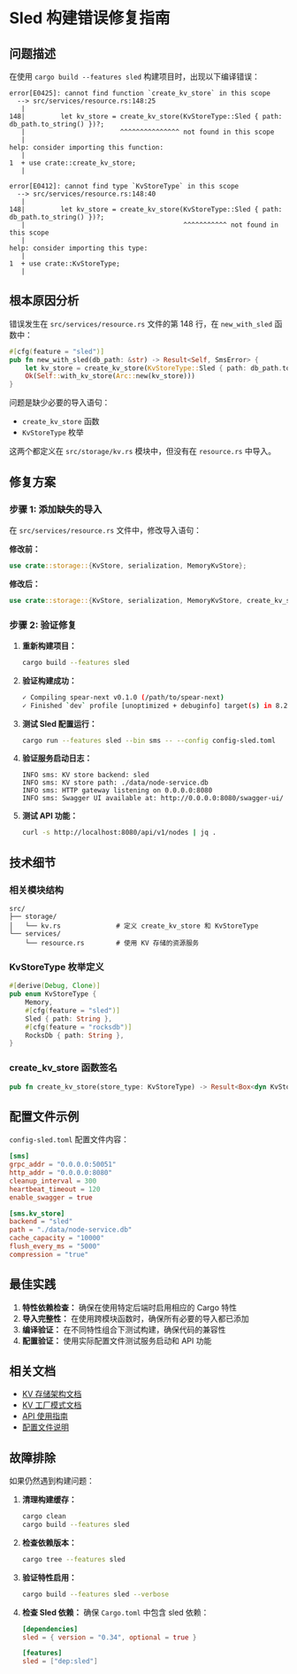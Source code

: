 # Sled 构建错误修复指南

## 问题描述

在使用 `cargo build --features sled` 构建项目时，出现以下编译错误：

```
error[E0425]: cannot find function `create_kv_store` in this scope
  --> src/services/resource.rs:148:25
   |
148|         let kv_store = create_kv_store(KvStoreType::Sled { path: db_path.to_string() })?;
   |                        ^^^^^^^^^^^^^^^ not found in this scope
   |
help: consider importing this function:
   |
1  + use crate::create_kv_store;
   |

error[E0412]: cannot find type `KvStoreType` in this scope
  --> src/services/resource.rs:148:40
   |
148|         let kv_store = create_kv_store(KvStoreType::Sled { path: db_path.to_string() })?;
   |                                        ^^^^^^^^^^^ not found in this scope
   |
help: consider importing this type:
   |
1  + use crate::KvStoreType;
   |
```

## 根本原因分析

错误发生在 `src/services/resource.rs` 文件的第 148 行，在 `new_with_sled` 函数中：

```rust
#[cfg(feature = "sled")]
pub fn new_with_sled(db_path: &str) -> Result<Self, SmsError> {
    let kv_store = create_kv_store(KvStoreType::Sled { path: db_path.to_string() })?;
    Ok(Self::with_kv_store(Arc::new(kv_store)))
}
```

问题是缺少必要的导入语句：
- `create_kv_store` 函数
- `KvStoreType` 枚举

这两个都定义在 `src/storage/kv.rs` 模块中，但没有在 `resource.rs` 中导入。

## 修复方案

### 步骤 1: 添加缺失的导入

在 `src/services/resource.rs` 文件中，修改导入语句：

**修改前：**
```rust
use crate::storage::{KvStore, serialization, MemoryKvStore};
```

**修改后：**
```rust
use crate::storage::{KvStore, serialization, MemoryKvStore, create_kv_store, KvStoreType};
```

### 步骤 2: 验证修复

1. **重新构建项目：**
   ```bash
   cargo build --features sled
   ```

2. **验证构建成功：**
   ```bash
   ✓ Compiling spear-next v0.1.0 (/path/to/spear-next)
   ✓ Finished `dev` profile [unoptimized + debuginfo] target(s) in 8.22s
   ```

3. **测试 Sled 配置运行：**
   ```bash
   cargo run --features sled --bin sms -- --config config-sled.toml
   ```

4. **验证服务启动日志：**
   ```
   INFO sms: KV store backend: sled
   INFO sms: KV store path: ./data/node-service.db
   INFO sms: HTTP gateway listening on 0.0.0.0:8080
   INFO sms: Swagger UI available at: http://0.0.0.0:8080/swagger-ui/
   ```

5. **测试 API 功能：**
   ```bash
   curl -s http://localhost:8080/api/v1/nodes | jq .
   ```

## 技术细节

### 相关模块结构

```
src/
├── storage/
│   └── kv.rs              # 定义 create_kv_store 和 KvStoreType
└── services/
    └── resource.rs        # 使用 KV 存储的资源服务
```

### KvStoreType 枚举定义

```rust
#[derive(Debug, Clone)]
pub enum KvStoreType {
    Memory,
    #[cfg(feature = "sled")]
    Sled { path: String },
    #[cfg(feature = "rocksdb")]
    RocksDb { path: String },
}
```

### create_kv_store 函数签名

```rust
pub fn create_kv_store(store_type: KvStoreType) -> Result<Box<dyn KvStore>, SmsError>
```

## 配置文件示例

`config-sled.toml` 配置文件内容：

```toml
[sms]
grpc_addr = "0.0.0.0:50051"
http_addr = "0.0.0.0:8080"
cleanup_interval = 300
heartbeat_timeout = 120
enable_swagger = true

[sms.kv_store]
backend = "sled"
path = "./data/node-service.db"
cache_capacity = "10000"
flush_every_ms = "5000"
compression = "true"
```

## 最佳实践

1. **特性依赖检查：** 确保在使用特定后端时启用相应的 Cargo 特性
2. **导入完整性：** 在使用跨模块函数时，确保所有必要的导入都已添加
3. **编译验证：** 在不同特性组合下测试构建，确保代码的兼容性
4. **配置验证：** 使用实际配置文件测试服务启动和 API 功能

## 相关文档

- [KV 存储架构文档](./unified-kv-architecture-zh.md)
- [KV 工厂模式文档](./kv-factory-pattern-zh.md)
- [API 使用指南](./api-usage-guide-zh.md)
- [配置文件说明](./config-guide-zh.md)

## 故障排除

如果仍然遇到构建问题：

1. **清理构建缓存：**
   ```bash
   cargo clean
   cargo build --features sled
   ```

2. **检查依赖版本：**
   ```bash
   cargo tree --features sled
   ```

3. **验证特性启用：**
   ```bash
   cargo build --features sled --verbose
   ```

4. **检查 Sled 依赖：**
   确保 `Cargo.toml` 中包含 sled 依赖：
   ```toml
   [dependencies]
   sled = { version = "0.34", optional = true }
   
   [features]
   sled = ["dep:sled"]
   ```